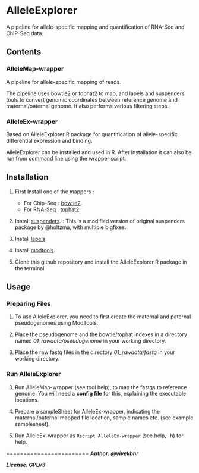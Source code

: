 
# AlleleExplorer
A pipeline for allele-specific mapping and quantification of RNA-Seq and ChIP-Seq data.

## Contents

### AlleleMap-wrapper
A pipeline for allele-specific mapping of reads.

The pipeline uses bowtie2 or tophat2 to map, and lapels and suspenders tools to convert
genomic coordinates between reference genome and maternal/paternal genome.
It also performs various filtering steps.

### AlleleEx-wrapper
Based on AlleleExplorer R package for quantification of allele-specific differential expression and binding.

AlleleExplorer can be installed and used in R. After installation it can also be run from command line using the wrapper script.


## Installation

1) First Install one of the mappers :
   * For Chip-Seq : [bowtie2](http://bowtie-bio.sourceforge.net/bowtie2/index.shtml).
   * For RNA-Seq : [tophat2](https://ccb.jhu.edu/software/tophat/index.shtml).

2) Install [suspenders](https://github.com/vivekbhr/suspenders). : This is a modified version of original suspenders package by @holtzma, with multiple bigfixes.

3) Install [lapels](https://pypi.python.org/pypi/lapels).

4) Install [modtools](https://pypi.python.org/pypi/modtools/1.0.2).

5) Clone this github repository and install the AlleleExplorer R package in the terminal.

## Usage

### Preparing Files

1) To use AlleleExplorer, you need to first create the maternal and paternal pseudogenomes using ModTools.

2) Place the pseudogenome and the bowtie/tophat indexes in a directory named *01_rawdata/pseudogenome* 
   in your working directory.

3) Place the raw fastq files in the directory  *01_rawdata/fastq* in your working directory.

### Run AlleleExplorer

3) Run AlleleMap-wrapper (see tool help), to map the fastqs to reference genome. You will need a **config file** for this, explaining the executable locations.

5) Prepare a sampleSheet for AlleleEx-wrapper, indicating the maternal/paternal mapped file location, 
   sample names etc. (see example samplesheet).
6) Run AlleleEx-wrapper as `Rscript AlleleEx-wrapper` (see help, -h) for help.



========================
***Author: @vivekbhr***

***License: GPLv3***
